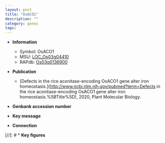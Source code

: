 ```yaml
---
layout: post
title: "OsACO1"
description: ""
category: genes
tags: 
---
```


* **Information**  
    + Symbol: OsACO1  
    + MSU: [LOC_Os03g04410](http://rice.uga.edu/cgi-bin/ORF_infopage.cgi?orf=LOC_Os03g04410)  
    + RAPdb: [Os03g0136900](http://rapdb.dna.affrc.go.jp/viewer/gbrowse_details/irgsp1?name=Os03g0136900)  

* **Publication**  
    + [Defects in the rice aconitase-encoding OsACO1 gene alter iron homeostasis.](http://www.ncbi.nlm.nih.gov/pubmed?term=Defects in the rice aconitase-encoding OsACO1 gene alter iron homeostasis.%5BTitle%5D), 2020, Plant Molecular Biology.

* **Genbank accession number**  

* **Key message**  

* **Connection**  

[//]: # * **Key figures**  


